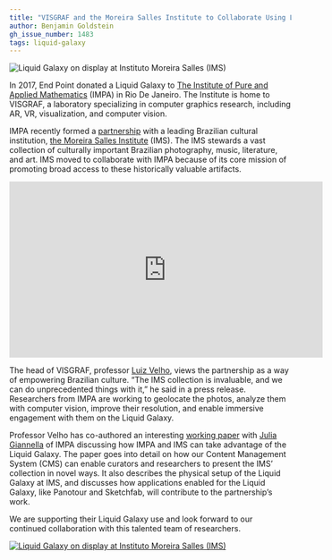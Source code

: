 ```yaml
---
title: "VISGRAF and the Moreira Salles Institute to Collaborate Using Liquid Galaxy"
author: Benjamin Goldstein
gh_issue_number: 1483
tags: liquid-galaxy
---
```


<img src="/blog/2019/01/09/liquid-galaxy-at-instituto-moreira-salles/image-0.jpg" alt="Liquid Galaxy on display at Instituto Moreira Salles (IMS)" />

In 2017, End Point donated a Liquid Galaxy to [The Institute of Pure and Applied Mathematics](https://impa.br/) (IMPA) in Rio De Janeiro. The Institute is home to VISGRAF, a laboratory specializing in computer graphics research, including AR, VR, visualization, and computer vision.

IMPA recently formed a [partnership](https://www.visgraf.impa.br/ims) with a leading Brazilian cultural institution, [the Moreira Salles Institute](https://ims.com.br/) (IMS). The IMS stewards a vast collection of culturally important Brazilian photography, music, literature, and art. IMS moved to collaborate with IMPA because of its core mission of promoting broad access to these historically valuable artifacts.

<iframe width="560" height="315" src="https://www.youtube.com/embed/yZpTpdq-j14" frameborder="0" allow="encrypted-media; picture-in-picture" allowfullscreen></iframe>

The head of VISGRAF, professor [Luiz Velho](https://en.wikipedia.org/wiki/Luiz_Velho), views the partnership as a way of empowering Brazilian culture. “The IMS collection is invaluable, and we can do unprecedented things with it,” he said in a press release. Researchers from IMPA are working to geolocate the photos, analyze them with computer vision, improve their resolution, and enable immersive engagement with them on the Liquid Galaxy.

Professor Velho has co-authored an interesting [working paper](https://www.visgraf.impa.br/ims/pdf/LG-technicalReport.pdf) with [Julia Giannella](https://juliagiannella.com/) of IMPA discussing how IMPA and IMS can take advantage of the Liquid Galaxy. The paper goes into detail on how our Content Management System (CMS) can enable curators and researchers to present the IMS’ collection in novel ways. It also describes the physical setup of the Liquid Galaxy at IMS, and discusses how applications enabled for the Liquid Galaxy, like Panotour and Sketchfab, will contribute to the partnership’s work.

We are supporting their Liquid Galaxy use and look forward to our continued collaboration with this talented team of researchers.

<a href="https://www.visgraf.impa.br/ims/pdf/LG-technicalReport.pdf"><img src="/blog/2019/01/09/liquid-galaxy-at-instituto-moreira-salles/image-1.jpg" alt="Liquid Galaxy on display at Instituto Moreira Salles (IMS)" /></a>
